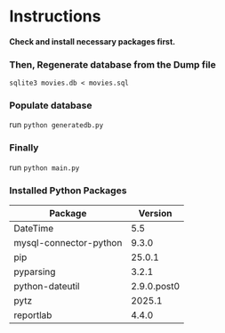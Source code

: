 
# Instructions
#### Check and install necessary packages first.
### Then, Regenerate database from the Dump file

`sqlite3 movies.db < movies.sql`

### Populate database
run `python generatedb.py`

### Finally
run `python main.py`


### Installed Python Packages

| Package                   | Version   |
|---------------------------|-----------|
| DateTime                  | 5.5       |
| mysql-connector-python    | 9.3.0     |
| pip                       | 25.0.1    |
| pyparsing                 | 3.2.1     |
| python-dateutil           | 2.9.0.post0 |
| pytz                      | 2025.1    |
| reportlab                 | 4.4.0     |

